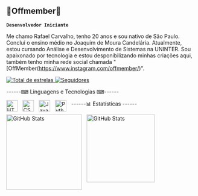## 🎃Offmember🎃

**`Desenvolvedor Iniciante`**

Me chamo Rafael Carvalho, tenho 20 anos e sou nativo de São Paulo. Concluí o ensino médio no Joaquim de Moura Candelária. Atualmente, estou cursando Análise e Desenvolvimento de Sistemas na UNINTER. Sou apaixonado por tecnologia e estou desponibilizando minhas criações aqui, também tenho minha rede social chamada "[OffMember(https://www.instagram.com/offmember/)".

<p
    </a> 
    <a href="https://github.com/IffMember?tab=repositories&sort=stargazers">
        <img 
            alt="Total de estrelas" 
            title="Total de estrelas GitHub" 
            src="https://custom-icon-badges.demolab.com/github/stars/OffMember?color=cc9900&style=for-the-badge&labelColor=dfac14&logo=star&label=estrelas"
        />
    </a>
    <a href="https://github.com/OffMember?tab=followers">
        <img 
            alt="Seguidores" 
            title="Me siga no GitHub" 
            src="https://custom-icon-badges.demolab.com/github/followers/OffMember?color=ea841f&labelColor=cc6600&style=for-the-badge&logo=github&label=Seguidores&logoColor=white"
        />
    </a>
</p>

 ------⌨ Linguagens e Tecnologias ⌨------

<img 
    align="left" 
    alt="HTML"
    title="HTML" 
    width="30px" 
    style="padding-right: 10px;" 
    src="https://cdn.jsdelivr.net/gh/devicons/devicon@latest/icons/html5/html5-original.svg" 
/>
<img 
    align="left" 
    alt="CSS" 
    title="CSS"
    width="30px" 
    style="padding-right: 10px;" 
    src="https://cdn.jsdelivr.net/gh/devicons/devicon@latest/icons/css3/css3-original.svg" 
/>
<img 
    align="left" 
    alt="JavaScript" 
    title="JavaScript"
    width="30px" 
    style="padding-right: 10px;" 
    src="https://cdn.jsdelivr.net/gh/devicons/devicon@latest/icons/javascript/javascript-original.svg" 
/>
<img 
    align="left" 
    alt="Python" 
    title="Python"
    width="30px" 
    style="padding-right: 10px;" 
    src="https://cdn.jsdelivr.net/gh/devicons/devicon@latest/icons/python/python-original.svg" 
/>

------📊 Estatísticas ------

<p>
  <img 
    align="left" 
    alt="GitHub Stats" 
    height="200" 
    style="padding-right: 10px;" 
    src="https://github-readme-stats.vercel.app/api?username=OffMember&show_icons=true&theme=tokyonight&include_all_commits=true&locale=pt-br" 
  />

<img 
      align="left" 
      alt="GitHub Stats" 
      height="180" 
      src="https://github-readme-stats.vercel.app/api/top-langs/?username=OffMember&theme=tokyonight&layout=compact&custom_title=Tecnologias&langs_count=9" 
      />
</p>

